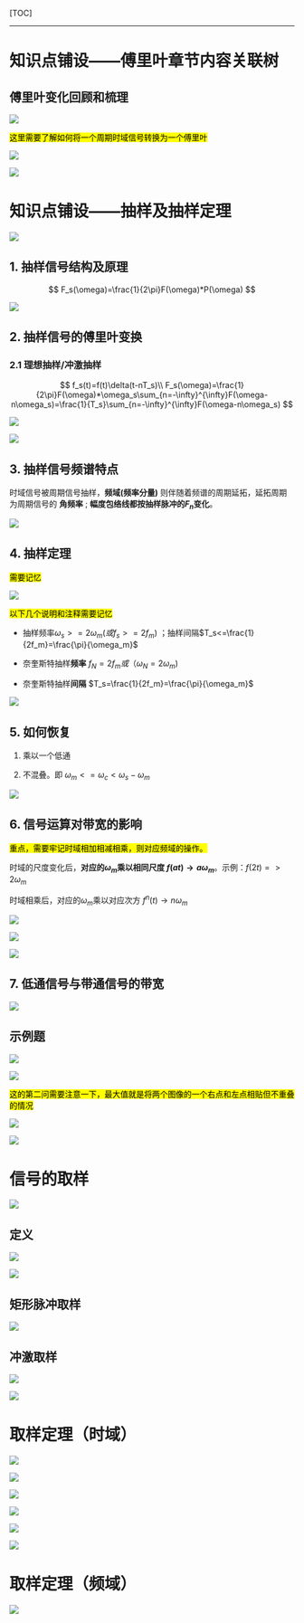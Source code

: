 [TOC]

---

# 知识点铺设——傅里叶章节内容关联树

## 傅里叶变化回顾和梳理

![](信号与系统-4.9取样特性.assets/2024-12-07-22-35-15-image.png)

<mark>这里需要了解如何将一个周期时域信号转换为一个傅里叶</mark>

![](信号与系统-4.9取样特性.assets/2024-12-07-22-35-33-image.png)

![](信号与系统-4.9取样特性.assets/2024-12-07-22-36-20-image.png)

# 知识点铺设——抽样及抽样定理

![](信号与系统-4.9取样特性.assets/2024-12-07-22-37-46-image.png)

## 1. 抽样信号结构及原理

$$
F_s(\omega)=\frac{1}{2\pi}F(\omega)*P(\omega)
$$

![](信号与系统-4.9取样特性.assets/2024-12-07-22-39-35-image.png)

## 2. 抽样信号的傅里叶变换

### 2.1 理想抽样/冲激抽样

$$
f_s(t)=f(t)\delta(t-nT_s)\\
F_s(\omega)=\frac{1}{2\pi}F(\omega)*\omega_s\sum_{n=-\infty}^{\infty}F(\omega-n\omega_s)=\frac{1}{T_s}\sum_{n=-\infty}^{\infty}F(\omega-n\omega_s)
$$

![](信号与系统-4.9取样特性.assets/2024-12-07-22-40-42-image.png)

![](信号与系统-4.9取样特性.assets/2024-12-07-22-40-53-image.png)

## 3. 抽样信号频谱特点

时域信号被周期信号抽样，**频域(频率分量)** 则伴随着频谱的周期延拓，延拓周期为周期信号的 **角频率**  ; **幅度包络线都按抽样脉冲的$F_n$变化**。

![](信号与系统-4.9取样特性.assets/2024-12-07-22-45-25-image.png)

## 4. 抽样定理

<mark>需要记忆</mark>

![](信号与系统-4.9取样特性.assets/2024-12-07-22-47-08-image.png)

<mark>以下几个说明和注释需要记忆</mark>

- 抽样频率$\omega_s>=2\omega_m (或f_s>=2f_m)$ ；抽样间隔$T_s<=\frac{1}{2f_m}=\frac{\pi}{\omega_m}$

- 奈奎斯特抽样**频率** $f_N=2f_m或（\omega_N=2\omega_m)$

- 奈奎斯特抽样**间隔** $T_s=\frac{1}{2f_m}=\frac{\pi}{\omega_m}$

![](信号与系统-4.9取样特性.assets/2024-12-07-22-47-47-image.png)

## 5. 如何恢复

1. 乘以一个低通

2. 不混叠。即 $\omega_m<=\omega_c<\omega_s-\omega_m$

![](信号与系统-4.9取样特性.assets/2024-12-07-22-55-09-image.png)

## 6. 信号运算对带宽的影响

<mark>重点，需要牢记时域相加相减相乘，则对应频域的操作。</mark>

时域的尺度变化后，**对应的$\omega_m$乘以相同尺度 $f(at)\to a\omega_m$**。示例：$f(2t)=>2\omega_m$

时域相乘后，对应的$\omega_m$乘以对应次方 $f^n(t)\to n\omega_m$

![](信号与系统-4.9取样特性.assets/2024-12-07-22-57-18-image.png)

![](信号与系统-4.9取样特性.assets/2024-10-22-17-41-38-image.png)

![](信号与系统-4.9取样特性.assets/2024-12-07-23-04-46-image.png)

## 7. 低通信号与带通信号的带宽

![](信号与系统-4.9取样特性.assets/2024-12-07-23-05-43-image.png)

## 示例题

![](信号与系统-4.9取样特性.assets/2024-12-07-17-33-19-image.png)

![](信号与系统-4.9取样特性.assets/2024-12-07-23-06-02-image.png)

<mark>这的第二问需要注意一下，最大值就是将两个图像的一个右点和左点相贴但不重叠的情况</mark>

![](信号与系统-4.9取样特性.assets/2024-12-07-23-06-19-image.png)

![](信号与系统-4.9取样特性.assets/2024-12-07-23-06-33-image.png)

# 信号的取样

 ![](信号与系统-4.9取样特性.assets/2024-10-22-17-24-58-image.png)

## 定义

![](信号与系统-4.9取样特性.assets/2024-10-22-17-25-53-image.png)

![](信号与系统-4.9取样特性.assets/2024-10-22-17-26-21-image.png)

## 矩形脉冲取样

![](信号与系统-4.9取样特性.assets/2024-10-22-17-27-26-image.png)

## 冲激取样

![](信号与系统-4.9取样特性.assets/2024-10-22-17-35-47-image.png)

![](信号与系统-4.9取样特性.assets/2024-10-22-17-35-57-image.png)

# 取样定理（时域）

![](信号与系统-4.9取样特性.assets/2024-10-22-17-38-08-image.png)

![](信号与系统-4.9取样特性.assets/2024-10-22-17-38-36-image.png)

![](信号与系统-4.9取样特性.assets/2024-10-22-17-39-15-image.png)

![](信号与系统-4.9取样特性.assets/2024-10-22-17-39-53-image.png)

![](信号与系统-4.9取样特性.assets/2024-10-22-17-41-32-image.png)

![](信号与系统-4.9取样特性.assets/2024-10-22-17-41-38-image.png)

# 取样定理（频域）

![](信号与系统-4.9取样特性.assets/2024-10-22-17-42-46-image.png)
